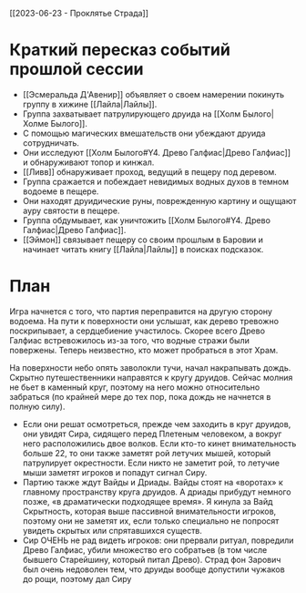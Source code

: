 [[2023-06-23 - Проклятье Страда]]

# Краткий пересказ событий прошлой сессии

- [[Эсмеральда Д'Авенир]] объявляет о своем намерении покинуть группу в хижине [[Лайла|Лайлы]].
- Группа захватывает патрулирующего друида на [[Холм Былого|Холме Былого]].
- С помощью магических вмешательств они убеждают друида сотрудничать.
- Они исследуют [[Холм Былого#Y4. Древо Галфиас|Древо Галфиас]] и обнаруживают топор и кинжал.
- [[Ливв]] обнаруживает проход, ведущий в пещеру под деревом.
- Группа сражается и побеждает невидимых водных духов в темном водоеме в пещере.
- Они находят друидические руны, поврежденную картину и ощущают ауру святости в пещере.
- Группа обдумывает, как уничтожить [[Холм Былого#Y4. Древо Галфиас|Древо Галфиас]].
- [[Эймон]] связывает пещеру со своим прошлым в Баровии и начинает читать книгу [[Лайла|Лайлы]] в поисках подсказок.


# План

Игра начнется с того, что партия переправится на другую сторону водоема. На пути к поверхности они услышат, как дерево тревожно поскрипывает, а сердцебиение участилось. Скорее всего Древо Галфиас встревожилось из-за того, что водные стражи были повержены. Теперь неизвестно, кто может пробраться в этот Храм.

На поверхности небо опять заволокли тучи, начал накрапывать дождь. Скрытно путешественники направятся к кругу друидов. Сейчас молния не бьет в каменный круг, поэтому на него можно относительно забраться (по крайней мере до тех пор, пока дождь не начнется в полную силу).

- Если они решат осмотреться, прежде чем заходить в круг друидов, они увидят Сира, сидящего перед Плетеным человеком, а вокруг него расположились двое волков. Если кто-то кинет внимательность больше 22, то они также заметят рой летучих мышей, который патрулирует окрестности. Если никто не заметит рой, то летучие мыши заметят игроков и попадут сигнал Сиру.
- Партию также ждут Вайды и Дриады. Вайды стоят на «воротах» к главному пространству круга друидов. А дриады прибудут немного позже, «в драматически подходящее время». Я кинула за Вайд Скрытность, которая выше пассивной внимательности игроков, поэтому они не заметят их, если только специально не попросят увидеть скрытых или спрятавшихся существ.
- Сир ОЧЕНЬ не рад видеть игроков: они прервали ритуал, повредили Древо Галфиас, убили множество его собратьев (в том числе бывшего Старейшину, который питал Древо). Страд фон Зарович был очень недоволен тем, что друиды вообще допустили чужаков до рощи, поэтому дал Сиру 